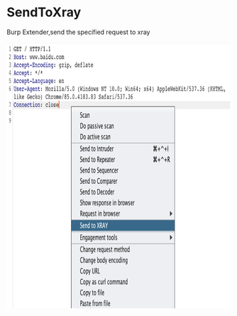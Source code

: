 # SendToXray
Burp Extender,send the specified request to xray

<img src="gif/image.png" alt="image-20201014223325459" width="800px" height="600px" />
